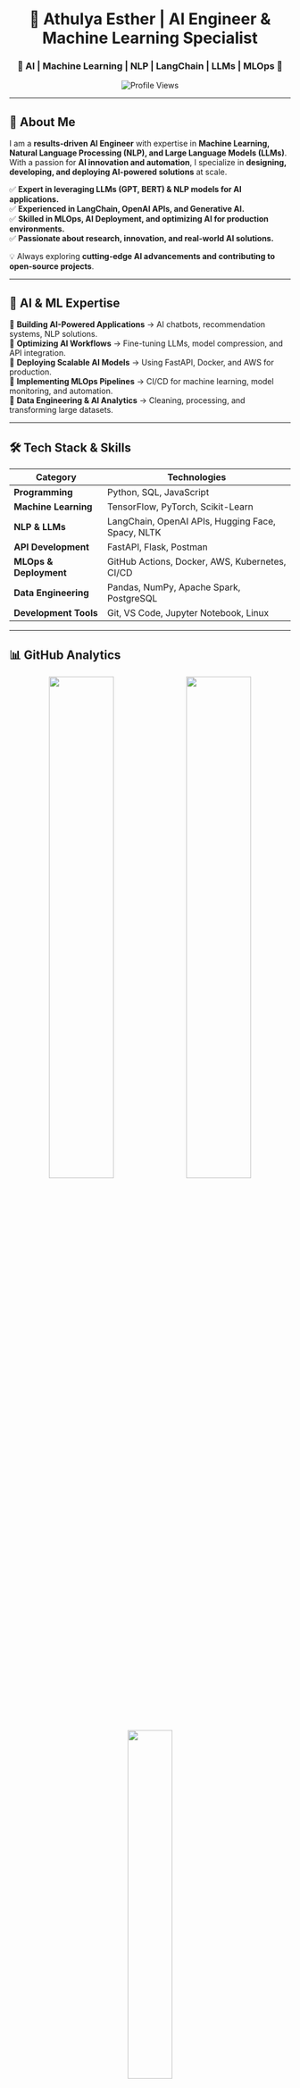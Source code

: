 <!-- Title -->
<h1 align="center">🚀 Athulya Esther | AI Engineer & Machine Learning Specialist</h1>

<h3 align="center">🔹 AI | Machine Learning | NLP | LangChain | LLMs | MLOps 🔹</h3>

<p align="center">
  <img src="https://komarev.com/ghpvc/?username=athulyaesther777&label=Profile%20Views&color=blue&style=flat" alt="Profile Views">
</p>

---

## 📌 About Me  

I am a **results-driven AI Engineer** with expertise in **Machine Learning, Natural Language Processing (NLP), and Large Language Models (LLMs)**.  
With a passion for **AI innovation and automation**, I specialize in **designing, developing, and deploying AI-powered solutions** at scale.  

✅ **Expert in leveraging LLMs (GPT, BERT) & NLP models for AI applications.**  
✅ **Experienced in LangChain, OpenAI APIs, and Generative AI.**  
✅ **Skilled in MLOps, AI Deployment, and optimizing AI for production environments.**  
✅ **Passionate about research, innovation, and real-world AI solutions.**  

💡 Always exploring **cutting-edge AI advancements and contributing to open-source projects**.  

---

## 🚀 AI & ML Expertise  

🔹 **Building AI-Powered Applications** → AI chatbots, recommendation systems, NLP solutions.  
🔹 **Optimizing AI Workflows** → Fine-tuning LLMs, model compression, and API integration.  
🔹 **Deploying Scalable AI Models** → Using FastAPI, Docker, and AWS for production.  
🔹 **Implementing MLOps Pipelines** → CI/CD for machine learning, model monitoring, and automation.  
🔹 **Data Engineering & AI Analytics** → Cleaning, processing, and transforming large datasets.  

---

## 🛠️ Tech Stack & Skills  

| **Category**          | **Technologies**                                        |
|----------------------|------------------------------------------------------|
| **Programming**      | Python, SQL, JavaScript                              |
| **Machine Learning** | TensorFlow, PyTorch, Scikit-Learn                     |
| **NLP & LLMs**      | LangChain, OpenAI APIs, Hugging Face, Spacy, NLTK      |
| **API Development**  | FastAPI, Flask, Postman                               |
| **MLOps & Deployment** | GitHub Actions, Docker, AWS, Kubernetes, CI/CD    |
| **Data Engineering** | Pandas, NumPy, Apache Spark, PostgreSQL              |
| **Development Tools** | Git, VS Code, Jupyter Notebook, Linux               |

---

## 📊 GitHub Analytics  

<p align="center">
  <img src="https://github-readme-stats-sigma-five.vercel.app/api?username=athulyaesther777&show_icons=true&theme=tokyonight&hide_border=true" width="48%">
  <img src="https://github-readme-streak-stats.herokuapp.com/?user=athulyaesther777&theme=tokyonight&hide_border=true" width="48%">
</p>

<p align="center">
  <img src="https://github-readme-stats-sigma-five.vercel.app/api/top-langs/?username=athulyaesther777&layout=compact&theme=tokyonight&hide_border=true" width="40%">
</p>

---

## 📂 Featured AI Projects  

🚀 **[AI Chatbot with LangChain](https://github.com/athulyaesther777/ai-chatbot-langchain)**  
🔹 Built an **intelligent chatbot** using **LangChain and OpenAI APIs**.  
🔹 Features **memory, context retention, and real-time NLP interactions**.  

🚀 **[NLP Pipeline for Text Summarization](https://github.com/athulyaesther777/nlp-text-summarization)**  
🔹 End-to-end **NLP pipeline** for **text summarization** using Hugging Face transformers.  
🔹 Deployed with **FastAPI and Docker** for seamless integration.  

🚀 **[Automated AI Model Deployment with MLOps](https://github.com/athulyaesther777/mlops-ai-deployment)**  
🔹 **Automated model deployment pipeline** using **GitHub Actions, Docker, and AWS**.  
🔹 Designed for **scalable and production-ready machine learning deployment**.  

🔗 **Explore More Projects** → [GitHub Repositories](https://github.com/athulyaesther777?tab=repositories)!  

---

## 📫 Connect with Me  

📌 **LinkedIn** → [linkedin.com/in/athulyaesther777](https://www.linkedin.com/in/athulyaesther777/)  
🐦 **Twitter** → [twitter.com/athulyaesther777](https://twitter.com/athulyaesther777)  
📺 **YouTube** → [youtube.com/@pyaihub](https://youtube.com/@pyaihub)  
📧 **Email** → athulya@example.com  

---

## 🌟 AI Quote of the Day  
_"Artificial intelligence will define the future, and those who master it will shape it." — Andrew Ng_  
